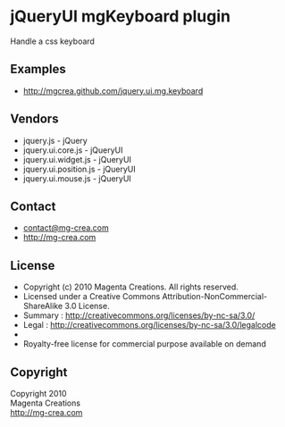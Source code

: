# jQueryUI mgKeyboard plugin #

Handle a css keyboard

## Examples

* <http://mgcrea.github.com/jquery.ui.mg.keyboard>

## Vendors

* jquery.js					- jQuery
* jquery.ui.core.js			- jQueryUI
* jquery.ui.widget.js		- jQueryUI
* jquery.ui.position.js		- jQueryUI
* jquery.ui.mouse.js		- jQueryUI

## Contact ##

* contact@mg-crea.com
* <http://mg-crea.com>

## License ##

* Copyright (c) 2010 Magenta Creations. All rights reserved.
* Licensed under a Creative Commons Attribution-NonCommercial-ShareAlike 3.0 License.
*  Summary : <http://creativecommons.org/licenses/by-nc-sa/3.0/>
*  Legal : <http://creativecommons.org/licenses/by-nc-sa/3.0/legalcode>
*
* Royalty-free license for commercial purpose available on demand

## Copyright ###

Copyright 2010<br/>
Magenta Creations<br/>
<http://mg-crea.com><br/>
